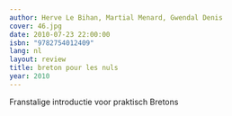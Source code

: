 ```yaml
---
author: Herve Le Bihan, Martial Menard, Gwendal Denis
cover: 46.jpg
date: 2010-07-23 22:00:00
isbn: "9782754012409"
lang: nl
layout: review
title: breton pour les nuls
year: 2010
---
```


Franstalige introductie voor praktisch Bretons
